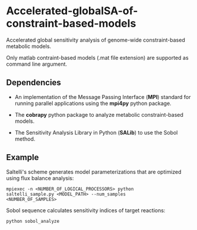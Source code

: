 # Accelerated-globalSA-of-constraint-based-models
Accelerated global sensitivity analysis of genome-wide constraint-based metabolic models.

Only matlab contraint-based models (.mat file extension) are supported as command line argument.

## Dependencies
- An implementation of the Message Passing Interface (**MPI**) standard for running parallel applications using the **mpi4py** python package.

- The **cobrapy** python package to analyze metabolic constraint-based models.

- The Sensitivity Analysis Library in Python (**SALib**) to use the Sobol method.

## Example

Saltelli's scheme generates model parameterizations that are optimized using flux balance analysis:

<code>mpiexec -n <NUMBER_OF_LOGICAL_PROCESSORS> python saltelli_sample.py <MODEL_PATH> --num_samples <NUMBER_OF_SAMPLES></code>

Sobol sequence calculates sensitivity indices of target reactions:

<code>python sobol_analyze</code>
